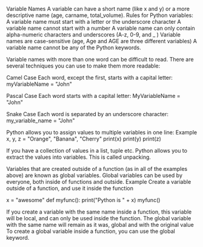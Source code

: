 Variable Names
A variable can have a short name (like x and y) or a more descriptive name (age, carname, total_volume). Rules for Python variables:
A variable name must start with a letter or the underscore character
A variable name cannot start with a number
A variable name can only contain alpha-numeric characters and underscores (A-z, 0-9, and _ )
Variable names are case-sensitive (age, Age and AGE are three different variables)
A variable name cannot be any of the Python keywords.


Variable names with more than one word can be difficult to read.
There are several techniques you can use to make them more readable:

Camel Case
Each word, except the first, starts with a capital letter:
myVariableName = "John"

Pascal Case
Each word starts with a capital letter:
MyVariableName = "John"

Snake Case
Each word is separated by an underscore character:
my_variable_name = "John"


Python allows you to assign values to multiple variables in one line:
Example
x, y, z = "Orange", "Banana", "Cherry"
print(x)
print(y)
print(z)

If you have a collection of values in a list, tuple etc. Python allows you to extract the values into variables. This is called unpacking.



Variables that are created outside of a function (as in all of the examples above) are known as global variables.
Global variables can be used by everyone, both inside of functions and outside.
Example
Create a variable outside of a function, and use it inside the function

x = "awesome"
def myfunc():
  print("Python is " + x)
myfunc()


If you create a variable with the same name inside a function, this variable will be local, and can only be used inside the function.
The global variable with the same name will remain as it was, global and with the original value
To create a global variable inside a function, you can use the global keyword.



